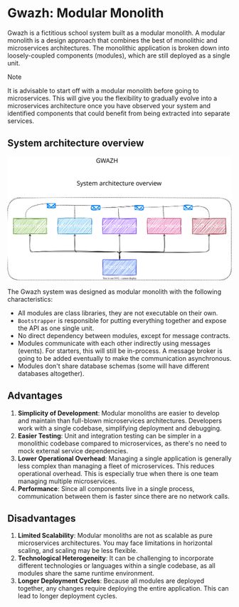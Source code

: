# Gwazh: Modular Monolith

Gwazh is a fictitious school system built as a modular monolith. A modular monolith is a design approach that combines the best of monolithic and microservices architectures. The monolithic application is broken down into loosely-coupled components (modules), which are still deployed as a single unit.

> [!NOTE]
> It is advisable to start off with a modular monolith before going to microservices. This will give you the flexibility to gradually evolve into a microservices architecture once you have observed your system and identified components that could benefit from being extracted into separate services.

## System architecture overview

![overview](docs/system-overview.svg)

The Gwazh system was designed as modular monolith with the following characteristics:

- All modules are class libraries, they are not executable on their own.
- `Bootstrapper` is responsible for putting everything together and expose the API as one single unit.
- No direct dependency between modules, except for message contracts.
- Modules communicate with each other indirectly using messages (events). For starters, this will still be in-process. A message broker is going to be added eventually to make the communication asynchronous.
- Modules don't share database schemas (some will have different databases altogether).

## Advantages

1. **Simplicity of Development**: Modular monoliths are easier to develop and maintain than full-blown microservices architectures. Developers work with a single codebase, simplifying deployment and debugging.
2. **Easier Testing**: Unit and integration testing can be simpler in a monolithic codebase compared to microservices, as there's no need to mock external service dependencies.
3. **Lower Operational Overhead**: Managing a single application is generally less complex than managing a fleet of microservices. This reduces operational overhead. This is especially true when there is one team managing multiple microservices.
4. **Performance**: Since all components live in a single process, communication between them is faster since there are no network calls.

## Disadvantages

1. **Limited Scalability**: Modular monoliths are not as scalable as pure microservices architectures. You may face limitations in horizontal scaling, and scaling may be less flexible.
2. **Technological Heterogeneity**: It can be challenging to incorporate different technologies or languages within a single codebase, as all modules share the same runtime environment.
3. **Longer Deployment Cycles**: Because all modules are deployed together, any changes require deploying the entire application. This can lead to longer deployment cycles.
